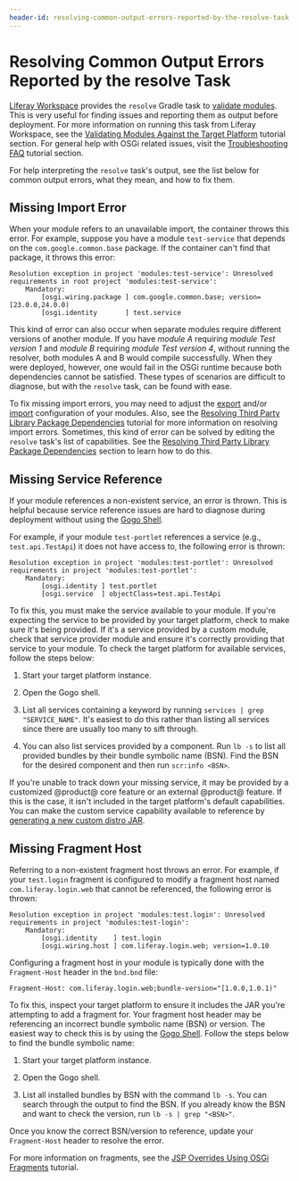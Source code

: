 ```yaml
---
header-id: resolving-common-output-errors-reported-by-the-resolve-task
---
```


# Resolving Common Output Errors Reported by the resolve Task

[Liferay Workspace](/docs/7-1/tutorials/-/knowledge_base/t/liferay-workspace)
provides the `resolve` Gradle task to
[validate modules](/docs/7-1/tutorials/-/knowledge_base/t/resolving-your-modules).
This is very useful for finding issues and reporting them as output before
deployment. For more information on running this task from Liferay Workspace,
see the
[Validating Modules Against the Target Platform](/docs/7-1/tutorials/-/knowledge_base/t/validating-modules-against-the-target-platform)
tutorial section. For general help with OSGi related issues, visit the
[Troubleshooting FAQ](/docs/7-0/tutorials/-/knowledge_base/t/troubleshooting)
tutorial section.

For help interpreting the `resolve` task's output, see the list below for common
output errors, what they mean, and how to fix them.

## Missing Import Error

When your module refers to an unavailable import, the container throws this
error. For example, suppose you have a module `test-service` that depends on
the `com.google.common.base` package. If the container can't find that package,
it throws this error:

    Resolution exception in project 'modules:test-service': Unresolved requirements in root project 'modules:test-service':
        Mandatory:
            [osgi.wiring.package ] com.google.common.base; version=[23.0.0,24.0.0)
            [osgi.identity       ] test.service

This kind of error can also occur when separate modules require different
versions of another module. If you have *module A* requiring *module Test
version 1* and *module B* requiring *module Test version 4*, without running
the resolver, both modules A and B would compile successfully. When they
were deployed, however, one would fail in the OSGi runtime because both
dependencies cannot be satisfied. These types of scenarios are difficult to
diagnose, but with the `resolve` task, can be found with ease.

To fix missing import errors, you may need to adjust the
[export](/docs/7-1/tutorials/-/knowledge_base/t/exporting-packages) and/or
[import](/docs/7-1/tutorials/-/knowledge_base/t/importing-packages)
configuration of your modules. Also, see the
[Resolving Third Party Library Package Dependencies](/docs/7-1/tutorials/-/knowledge_base/t/adding-third-party-libraries-to-a-module)
tutorial for more information on resolving import errors. Sometimes, this kind
of error can be solved by editing the `resolve` task's list of capabilities. See
the
[Resolving Third Party Library Package Dependencies](/docs/7-1/tutorials/-/knowledge_base/t/adding-third-party-libraries-to-a-module)
section to learn how to do this.

## Missing Service Reference

If your module references a non-existent service, an error is thrown.
This is helpful because service reference issues are hard to diagnose during
deployment without using the
[Gogo Shell](/docs/7-1/reference/-/knowledge_base/r/using-the-felix-gogo-shell).

For example, if your module `test-portlet` references a service (e.g.,
`test.api.TestApi`) it does not have access to, the following error is thrown:

    Resolution exception in project 'modules:test-portlet': Unresolved requirements in project 'modules:test-portlet':
        Mandatory:
            [osgi.identity ] test.portlet
            [osgi.service  ] objectClass=test.api.TestApi

To fix this, you must make the service available to your module. If you're
expecting the service to be provided by your target platform, check to make sure
it's being provided. If it's a service provided by a custom module, check that
service provider module and ensure it's correctly providing that service to
your module. To check the target platform for available services, follow the
steps below:

1.  Start your target platform instance.

2.  Open the Gogo shell.

3.  List all services containing a keyword by running `services | grep
    "SERVICE_NAME"`. It's easiest to do this rather than listing all services
    since there are usually too many to sift through.

4.  You can also list services provided by a component. Run `lb -s` to list all
    provided bundles by their bundle symbolic name (BSN). Find the BSN for the
    desired component and then run `scr:info <BSN>`.

If you're unable to track down your missing service, it may be provided by a
customized @product@ core feature or an external @product@ feature. If this is
the case, it isn't included in the target platform's default capabilities. You
can make the custom service capability available to reference by
[generating a new custom distro JAR](/docs/7-1/tutorials/-/knowledge_base/t/modifying-the-target-platforms-capabilities#depending-on-a-customized-distribution-of-product).

## Missing Fragment Host

Referring to a non-existent fragment host throws an error. For example, if your
`test.login` fragment is configured to modify a fragment host named
`com.liferay.login.web` that cannot be referenced, the following error is
thrown:

    Resolution exception in project 'modules:test.login': Unresolved requirements in project 'modules:test-login':
        Mandatory:
            [osgi.identity    ] test.login
            [osgi.wiring.host ] com.liferay.login.web; version=1.0.10

Configuring a fragment host in your module is typically done with the
`Fragment-Host` header in the `bnd.bnd` file:

    Fragment-Host: com.liferay.login.web;bundle-version="[1.0.0,1.0.1)"

To fix this, inspect your target platform to ensure it includes the JAR you're
attempting to add a fragment for. Your fragment host header may be referencing
an incorrect bundle symbolic name (BSN) or version. The easiest way to check
this is by using the
[Gogo Shell](/docs/7-1/reference/-/knowledge_base/r/using-the-felix-gogo-shell).
Follow the steps below to find the bundle symbolic name:

1.  Start your target platform instance.

2.  Open the Gogo shell.

3.  List all installed bundles by BSN with the command `lb -s`. You can search
    through the output to find the BSN. If you already know the BSN and want to
    check the version, run `lb -s | grep "<BSN>"`.

Once you know the correct BSN/version to reference, update your `Fragment-Host`
header to resolve the error.

For more information on fragments, see the
[JSP Overrides Using OSGi Fragments](/docs/7-0/tutorials/-/knowledge_base/t/overriding-a-modules-jsps)
tutorial.
